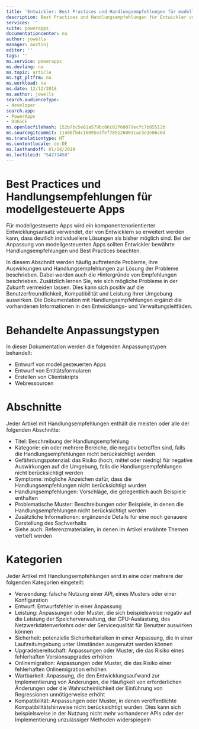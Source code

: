 ```yaml
---
title: 'Entwickler: Best Practices und Handlungsempfehlungen für modellgesteuerte Apps | Microsoft-Dokumentation'
description: Best Practices und Handlungsempfehlungen für Entwickler von modellgesteuerten Apps in PowerApps.
services: ''
suite: powerapps
documentationcenter: na
author: jowells
manager: austinj
editor: ''
tags: ''
ms.service: powerapps
ms.devlang: na
ms.topic: article
ms.tgt_pltfrm: na
ms.workload: na
ms.date: 12/12/2018
ms.author: jowells
search.audienceType:
- developer
search.app:
- PowerApps
- D365CE
ms.openlocfilehash: 152b7bc5e61a579bc06c02f60079ecfc7b05512b
ms.sourcegitcommit: 11486fb4c16095e3fef785126003cac3e3e06c0d
ms.translationtype: HT
ms.contentlocale: de-DE
ms.lasthandoff: 01/14/2019
ms.locfileid: "54271458"
---
```

# <a name="best-practices-and-guidance-for-model-driven-apps"></a>Best Practices und Handlungsempfehlungen für modellgesteuerte Apps

Für modellgesteuerte Apps wird ein komponentenorientierter Entwicklungsansatz verwendet, der von Entwicklern so erweitert werden kann, dass deutlich individuellere Lösungen als bisher möglich sind. Bei der Anpassung von modellgesteuerten Apps sollten Entwickler bewährte Handlungsempfehlungen und Best Practices beachten. 

In diesem Abschnitt werden häufig auftretende Probleme, ihre Auswirkungen und Handlungsempfehlungen zur Lösung der Probleme beschrieben. Dabei werden auch die Hintergründe von Empfehlungen beschrieben. Zusätzlich lernen Sie, wie sich mögliche Probleme in der Zukunft vermeiden lassen. Dies kann sich positiv auf die Benutzerfreundlichkeit, Kompatibilität und Leistung Ihrer Umgebung auswirken. Die Dokumentation mit Handlungsempfehlungen ergänzt die vorhandenen Informationen in den Entwicklungs- und Verwaltungsleitfäden.

# <a name="targeted-customization-types"></a>Behandelte Anpassungstypen
In dieser Dokumentation werden die folgenden Anpassungstypen behandelt:

- Entwurf von modellgesteuerten Apps
- Entwurf von Entitätsformularen
- Erstellen von Clientskripts
- Webressourcen

# <a name="sections"></a>Abschnitte
Jeder Artikel mit Handlungsempfehlungen enthält die meisten oder alle der folgenden Abschnitte:

- Titel: Beschreibung der Handlungsempfehlung
- Kategorie: ein oder mehrere Bereiche, die negativ betroffen sind, falls die Handlungsempfehlungen nicht berücksichtigt werden
- Gefährdungspotenzial: das Risiko (hoch, mittel oder niedrig) für negative Auswirkungen auf die Umgebung, falls die Handlungsempfehlungen nicht berücksichtigt werden
- Symptome: mögliche Anzeichen dafür, dass die Handlungsempfehlungen nicht berücksichtigt wurden
- Handlungsempfehlungen: Vorschläge, die gelegentlich auch Beispiele enthalten
- Problematische Muster: Beschreibungen oder Beispiele, in denen die Handlungsempfehlungen nicht berücksichtigt werden
- Zusätzliche Informationen: ergänzende Details für eine noch genauere Darstellung des Sachverhalts
- Siehe auch: Referenzmaterialien, in denen im Artikel erwähnte Themen vertieft werden

# <a name="categories"></a>Kategorien
Jeder Artikel mit Handlungsempfehlungen wird in eine oder mehrere der folgenden Kategorien eingeteilt:

- Verwendung: falsche Nutzung einer API, eines Musters oder einer Konfiguration
- Entwurf: Entwurfsfehler in einer Anpassung
- Leistung: Anpassungen oder Muster, die sich beispielsweise negativ auf die Leistung der Speicherverwaltung, der CPU-Auslastung, des Netzwerkdatenverkehrs oder der Servicequalität für Benutzer auswirken können
- Sicherheit: potenzielle Sicherheitsrisiken in einer Anpassung, die in einer Laufzeitumgebung unter Umständen ausgenutzt werden können
- Upgradebereitschaft: Anpassungen oder Muster, die das Risiko eines fehlerhaften Versionsupgrades erhöhen
- Onlinemigration: Anpassungen oder Muster, die das Risiko einer fehlerhaften Onlinemigration erhöhen
- Wartbarkeit: Anpassung, die den Entwicklungsaufwand zur Implementierung von Änderungen, die Häufigkeit von erforderlichen Änderungen oder die Wahrscheinlichkeit der Einführung von Regressionen unnötigerweise erhöht
- Kompatibilität: Anpassungen oder Muster, in denen veröffentlichte Kompatibilitätshinweise nicht berücksichtigt wurden. Dies kann sich beispielsweise in der Nutzung nicht mehr vorhandener APIs oder der Implementierung unzulässiger Methoden widerspiegeln